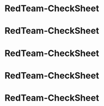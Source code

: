 # RedTeam-CheckSheet
# RedTeam-CheckSheet
# RedTeam-CheckSheet
# RedTeam-CheckSheet
# RedTeam-CheckSheet
